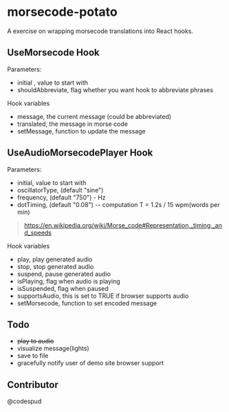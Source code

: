 # morsecode-potato
A exercise on wrapping morsecode translations into React hooks. 

## UseMorsecode Hook

Parameters: 
- initial , value to start with
- shouldAbbreviate, flag whether you want hook to abbreviate phrases

Hook variables
- message, the current message (could be abbreviated)
- translated, the message in morse code
- setMessage, function to update the message

## UseAudioMorsecodePlayer Hook

Parameters: 
- initial, value to start with
- oscillatorType, (default "sine")
- frequency, (default "750") - Hz
- dotTiming, (default "0.08") -- computation T = 1.2s / 15 wpm(words per min)
> https://en.wikipedia.org/wiki/Morse_code#Representation,_timing,_and_speeds 

Hook variables
- play, play generated audio
- stop, stop generated audio
- suspend, pause generated audio
- isPlaying, flag when audio is playing
- isSuspended, flag when paused
- supportsAudio, this is set to TRUE if browser supports audio
- setMorsecode, function to set encoded message

## Todo
- ~~play to audio~~
- visualize message(lights)
- save to file
- gracefully notify user of demo site browser support

## Contributor
@codespud